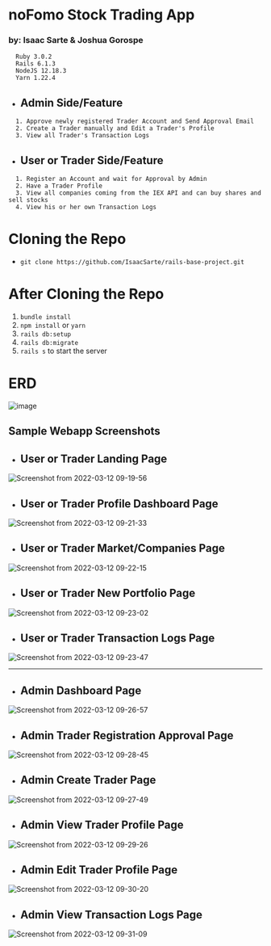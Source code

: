 # noFomo Stock Trading App
### by: Isaac Sarte & Joshua Gorospe

```
  Ruby 3.0.2
  Rails 6.1.3
  NodeJS 12.18.3
  Yarn 1.22.4
```

* ## **Admin Side/Feature**

```
  1. Approve newly registered Trader Account and Send Approval Email
  2. Create a Trader manually and Edit a Trader's Profile
  3. View all Trader's Transaction Logs
```

* ## **User or Trader Side/Feature**

```
  1. Register an Account and wait for Approval by Admin
  2. Have a Trader Profile
  3. View all companies coming from the IEX API and can buy shares and sell stocks
  4. View his or her own Transaction Logs
```

# Cloning the Repo

* `git clone https://github.com/IsaacSarte/rails-base-project.git`

# After Cloning the Repo

1. `bundle install`
2. `npm install` or `yarn`
3. `rails db:setup`
4. `rails db:migrate`
5. `rails s` to start the server

# ERD
![image](https://user-images.githubusercontent.com/82153590/157997736-95a7c6a8-7f68-43cc-a07f-af47f61367b9.png)

## **Sample Webapp Screenshots**

* ## **User or Trader Landing Page**
![Screenshot from 2022-03-12 09-19-56](https://user-images.githubusercontent.com/82153590/157997848-d7a1152c-73f9-4cd9-b0e5-0198bf982728.png)

* ## **User or Trader Profile Dashboard Page**
![Screenshot from 2022-03-12 09-21-33](https://user-images.githubusercontent.com/82153590/157997925-26cd4aa4-3c88-41ac-8ca5-1f4edb7a78ac.png)

* ## **User or Trader Market/Companies Page**
![Screenshot from 2022-03-12 09-22-15](https://user-images.githubusercontent.com/82153590/157997960-ee0db5da-0e4e-4def-b8c3-99c77ef99005.png)

* ## **User or Trader New Portfolio Page**
![Screenshot from 2022-03-12 09-23-02](https://user-images.githubusercontent.com/82153590/157997989-65026ebb-aceb-44b4-94ab-9b6b7507b3c4.png)

* ## **User or Trader Transaction Logs Page**
![Screenshot from 2022-03-12 09-23-47](https://user-images.githubusercontent.com/82153590/157998027-7d79e076-2ef4-4b72-ad8e-b870276e1a40.png)

<hr/>

* ## **Admin Dashboard Page**
![Screenshot from 2022-03-12 09-26-57](https://user-images.githubusercontent.com/82153590/157998141-1fe915a2-53e3-462b-aff3-50d032bd397a.png)

* ## **Admin Trader Registration Approval Page**
![Screenshot from 2022-03-12 09-28-45](https://user-images.githubusercontent.com/82153590/157998201-a153f4f2-6ad8-4d43-869a-a8c1185105de.png)

* ## **Admin Create Trader Page**
![Screenshot from 2022-03-12 09-27-49](https://user-images.githubusercontent.com/82153590/157998174-ce57fac7-a5b6-4fab-979b-89b5a71e20e3.png)

* ## **Admin View Trader Profile Page**
![Screenshot from 2022-03-12 09-29-26](https://user-images.githubusercontent.com/82153590/157998232-4b2c74e1-cf4c-472d-b359-18f50f815c20.png)

* ## **Admin Edit Trader Profile Page**
![Screenshot from 2022-03-12 09-30-20](https://user-images.githubusercontent.com/82153590/157998261-6c5798e3-232e-46f8-bbc0-656bba7bb0c2.png)

* ## **Admin View Transaction Logs Page**
![Screenshot from 2022-03-12 09-31-09](https://user-images.githubusercontent.com/82153590/157998295-ce3ce466-82c5-4a8b-92ff-744a62f5a8f4.png)

